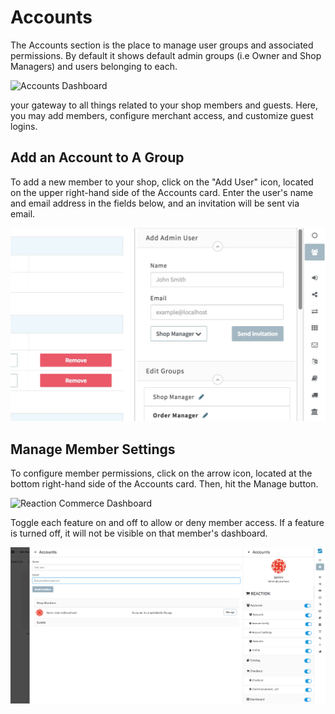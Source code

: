 # Accounts

The Accounts section is the place to manage user groups and associated permissions. By default it shows default admin groups (i.e Owner and Shop Managers) and users belonging to each.

![](/assets/admin-dashboard-accounts.png "Accounts Dashboard")

your gateway to all things related to your shop members and guests. Here, you may add members, configure merchant access, and customize guest logins.

## Add an Account to A Group

To add a new member to your shop, click on the "Add User" icon, located on the upper right-hand side of the Accounts card.
Enter the user's name and email address in the fields below, and an invitation will be sent via email.

![](/assets/admin-accounts-dashboard-add-user.png "Reaction Commerce Dashboard")

## Manage Member Settings

To configure member permissions, click on the arrow icon, located at the bottom right-hand side of the Accounts card. Then, hit the Manage button.

![](/assets/admin-accounts-wheel.png "Reaction Commerce Dashboard")

Toggle each feature on and off to allow or deny member access. If a feature is turned off, it will not be visible on that member's dashboard.

![](/assets/admin-accounts-manage.png "Reaction Commerce Dashboard")
